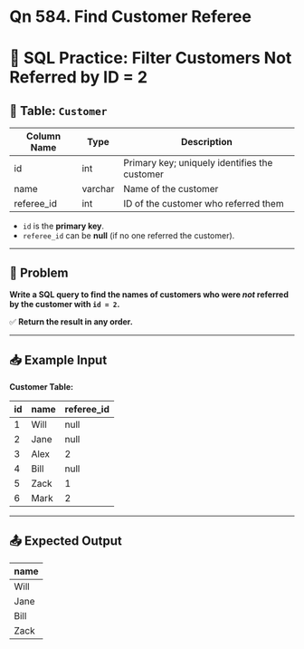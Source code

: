 # Qn 584. Find Customer Referee

# 🧠 SQL Practice: Filter Customers Not Referred by ID = 2

## 📘 Table: `Customer`

| Column Name | Type    | Description                                   |
|-------------|---------|-----------------------------------------------|
| id          | int     | Primary key; uniquely identifies the customer |
| name        | varchar | Name of the customer                          |
| referee_id  | int     | ID of the customer who referred them          |

- `id` is the **primary key**.
- `referee_id` can be **null** (if no one referred the customer).

---

## 🧩 Problem

**Write a SQL query to find the names of customers who were _not_ referred by the customer with `id = 2`.**

✅ **Return the result in any order.**

---

## 📥 Example Input

**Customer Table:**

| id | name | referee_id |
|----|------|------------|
| 1  | Will | null       |
| 2  | Jane | null       |
| 3  | Alex | 2          |
| 4  | Bill | null       |
| 5  | Zack | 1          |
| 6  | Mark | 2          |

---

## 📤 Expected Output

| name |
|------|
| Will |
| Jane |
| Bill |
| Zack |